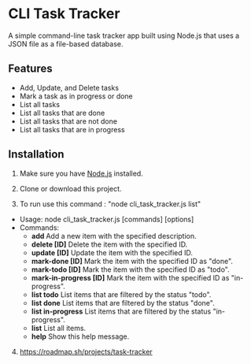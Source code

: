 # CLI Task Tracker

A simple command-line task tracker app built using Node.js that uses a JSON file as a file-based database.

## Features

- Add, Update, and Delete tasks
- Mark a task as in progress or done
- List all tasks
- List all tasks that are done
- List all tasks that are not done
- List all tasks that are in progress

## Installation

1. Make sure you have [Node.js](https://nodejs.org) installed.

2. Clone or download this project.

3. To run use this command : "node cli_task_tracker.js list"
  - Usage: node cli_task_tracker.js [commands] [options]
  - Commands:
     - **add <Description>**           Add a new item with the specified description.
      - **delete [ID]**                Delete the item with the specified ID.
      - **update [ID]**                Update the item with the specified ID.
      - **mark-done [ID]**             Mark the item with the specified ID as "done".
      - **mark-todo [ID]**             Mark the item with the specified ID as "todo".
      - **mark-in-progress [ID]**      Mark the item with the specified ID as "in-progress".
      - **list todo**                  List items that are filtered by the status "todo".
      - **list done**                  List items that are filtered by the status "done".
      - **list in-progress**           List items that are filtered by the status "in-progress".
      - **list**                       List all items.
      - **help**                       Show this help message.


4. https://roadmap.sh/projects/task-tracker
